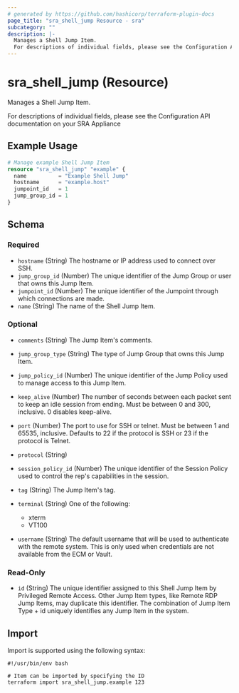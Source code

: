 ```yaml
---
# generated by https://github.com/hashicorp/terraform-plugin-docs
page_title: "sra_shell_jump Resource - sra"
subcategory: ""
description: |-
  Manages a Shell Jump Item.
  For descriptions of individual fields, please see the Configuration API documentation on your SRA Appliance
---
```


# sra_shell_jump (Resource)

Manages a Shell Jump Item.

For descriptions of individual fields, please see the Configuration API documentation on your SRA Appliance

## Example Usage

```terraform
# Manage example Shell Jump Item
resource "sra_shell_jump" "example" {
  name          = "Example Shell Jump"
  hostname      = "example.host"
  jumpoint_id   = 1
  jump_group_id = 1
}
```

<!-- schema generated by tfplugindocs -->
## Schema

### Required

- `hostname` (String) The hostname or IP address used to connect over SSH.
- `jump_group_id` (Number) The unique identifier of the Jump Group or user that owns this Jump Item.
- `jumpoint_id` (Number) The unique identifier of the Jumpoint through which connections are made.
- `name` (String) The name of the Shell Jump Item.

### Optional

- `comments` (String) The Jump Item's comments.
- `jump_group_type` (String) The type of Jump Group that owns this Jump Item.
- `jump_policy_id` (Number) The unique identifier of the Jump Policy used to manage access to this Jump Item.
- `keep_alive` (Number) The number of seconds between each packet sent to keep an idle session from ending. Must be between 0 and 300, inclusive. 0 disables keep-alive.

- `port` (Number) The port to use for SSH or telnet. Must be between 1 and 65535, inclusive. Defaults to 22 if the protocol is SSH or 23 if the protocol is Telnet.
- `protocol` (String)
- `session_policy_id` (Number) The unique identifier of the Session Policy used to control the rep's capabilities in the session.
- `tag` (String) The Jump Item's tag.
- `terminal` (String) One of the following:
  * xterm
  * VT100

- `username` (String) The default username that will be used to authenticate with the remote system. This is only used when credentials are not available from the ECM or Vault.

### Read-Only

- `id` (String) The unique identifier assigned to this Shell Jump Item by Privileged Remote Access. Other Jump Item types, like Remote RDP Jump Items, may duplicate this identifier. The combination of Jump Item Type + id uniquely identifies any Jump Item in the system.


## Import

Import is supported using the following syntax:

```shell
#!/usr/bin/env bash

# Item can be imported by specifying the ID
terraform import sra_shell_jump.example 123
```
